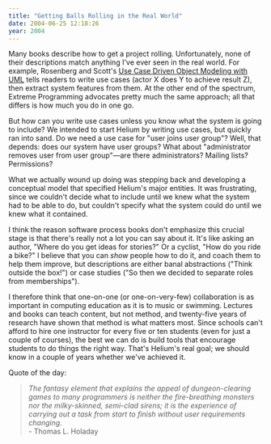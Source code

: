 ```yaml
---
title: "Getting Balls Rolling in the Real World"
date: 2004-06-25 12:18:26
year: 2004
---
```

<p>Many books describe how to get a project rolling.  Unfortunately, none of their descriptions match anything I've ever seen in the real world.  For example, Rosenberg and Scott's <a href="http://www.amazon.com/exec/obidos/tg/detail/-/0201432897">Use Case Driven Object Modeling with UML</a> tells readers to write use cases (actor X does Y to achieve result Z), then extract system features from them. At the other end of the spectrum, Extreme Programming advocates pretty much the same approach; all that differs is how much you do in one go.</p>

<p>But how can you write use cases unless you know what the system is going to include?  We intended to start Helium by writing use cases, but quickly ran into sand.  Do we need a use case for "user joins user group"?  Well, that depends: does our system have user groups?  What about "administrator removes user from user group"—are there administrators? Mailing lists? Permissions?</p>

<p>What we actually wound up doing was stepping back and developing a conceptual model that specified Helium's major entities. It was frustrating, since we couldn't decide what to include until we knew what the system had to be able to do, but couldn't specify what the system could do until we knew what it contained.</p>

<p>I think the reason software process books don't emphasize this crucial stage is that there's really not a lot you can say about it. It's like asking an author, "Where do you get ideas for stories?"  Or a cyclist, "How do you ride a bike?"  I believe that you can <em>show</em> people how to do it, and coach them to help them improve, but descriptions are either banal abstractions ("Think outside the box!") or case studies ("So then we decided to separate roles from memberships").</p>

<p>I therefore think that one-on-one (or one-on-very-few) collaboration is as important in computing education as it is to music or swimming. Lectures and books can teach content, but not method, and twenty-five years of research have shown that method is what matters most.  Since schools can't afford to hire one instructor for every five or ten students (even for just a couple of courses), the best we can do is build tools that encourage students to do things the right way.  That's  Helium's real goal; we should know in a couple of years whether we've achieved it.</p>

<p>Quote of the day:</p>

<blockquote><p>
<em>
The fantasy element that explains the appeal of dungeon-clearing  games to many programmers is
neither the fire-breathing monsters nor  the milky-skinned, semi-clad sirens; it is the experience
of carrying  out a task from start to finish without user requirements changing.
</em>
<br />
 - Thomas L. Holaday
</p></blockquote>
